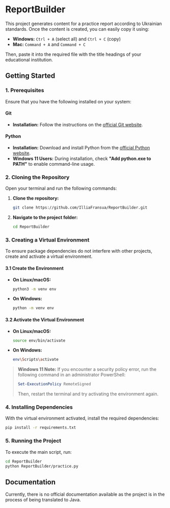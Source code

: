 # ReportBuilder

This project generates content for a practice report according to Ukrainian standards. Once the content is created, you
can easily copy it using:

- **Windows:** `Ctrl + A` (select all) and `Ctrl + C` (copy)
- **Mac:** `Command + A` and `Command + C`

Then, paste it into the required file with the title headings of your educational institution.

## Getting Started

### 1. Prerequisites

Ensure that you have the following installed on your system:

#### Git

- **Installation:** Follow the instructions on the [official Git website](https://git-scm.com/).

#### Python

- **Installation:** Download and install Python from the [official Python website](https://www.python.org/).
- **Windows 11 Users:** During installation, check **"Add python.exe to PATH"** to enable command-line usage.

### 2. Cloning the Repository

Open your terminal and run the following commands:

1. **Clone the repository:**
   ```bash
   git clone https://github.com/IlliaFransua/ReportBuilder.git
   ```
2. **Navigate to the project folder:**
   ```bash
   cd ReportBuilder
   ```

### 3. Creating a Virtual Environment

To ensure package dependencies do not interfere with other projects, create and activate a virtual environment.

#### 3.1 Create the Environment

- **On Linux/macOS:**
  ```bash
  python3 -m venv env
  ```
- **On Windows:**
  ```bash
  python -m venv env
  ```

#### 3.2 Activate the Virtual Environment

- **On Linux/macOS:**
  ```bash
  source env/bin/activate
  ```
- **On Windows:**
  ```bash
  env\Scripts\activate
  ```

> **Windows 11 Note:** If you encounter a security policy error, run the following command in an administrator
> PowerShell:
> ```powershell
> Set-ExecutionPolicy RemoteSigned
> ```
> Then, restart the terminal and try activating the environment again.

### 4. Installing Dependencies

With the virtual environment activated, install the required dependencies:

```bash
pip install -r requirements.txt
```

### 5. Running the Project

To execute the main script, run:

```bash
cd ReportBuilder
python ReportBuilder/practice.py
```

## Documentation

Currently, there is no official documentation available as the project is in the process of being translated to Java.

